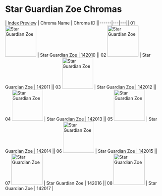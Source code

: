 # Star Guardian Zoe Chromas

| Index  Preview | Chroma Name | Chroma ID ||------|---|---|| 01  <img src='https://raw.communitydragon.org/latest/plugins/rcp-be-lol-game-data/global/default/v1/champion-chroma-images/142/142010.png' alt='Star Guardian Zoe' width='100'> | Star Guardian Zoe | 142010 || 02  <img src='https://raw.communitydragon.org/latest/plugins/rcp-be-lol-game-data/global/default/v1/champion-chroma-images/142/142011.png' alt='Star Guardian Zoe' width='100'> | Star Guardian Zoe | 142011 || 03  <img src='https://raw.communitydragon.org/latest/plugins/rcp-be-lol-game-data/global/default/v1/champion-chroma-images/142/142012.png' alt='Star Guardian Zoe' width='100'> | Star Guardian Zoe | 142012 || 04  <img src='https://raw.communitydragon.org/latest/plugins/rcp-be-lol-game-data/global/default/v1/champion-chroma-images/142/142013.png' alt='Star Guardian Zoe' width='100'> | Star Guardian Zoe | 142013 || 05  <img src='https://raw.communitydragon.org/latest/plugins/rcp-be-lol-game-data/global/default/v1/champion-chroma-images/142/142014.png' alt='Star Guardian Zoe' width='100'> | Star Guardian Zoe | 142014 || 06  <img src='https://raw.communitydragon.org/latest/plugins/rcp-be-lol-game-data/global/default/v1/champion-chroma-images/142/142015.png' alt='Star Guardian Zoe' width='100'> | Star Guardian Zoe | 142015 || 07  <img src='https://raw.communitydragon.org/latest/plugins/rcp-be-lol-game-data/global/default/v1/champion-chroma-images/142/142016.png' alt='Star Guardian Zoe' width='100'> | Star Guardian Zoe | 142016 || 08  <img src='https://raw.communitydragon.org/latest/plugins/rcp-be-lol-game-data/global/default/v1/champion-chroma-images/142/142017.png' alt='Star Guardian Zoe' width='100'> | Star Guardian Zoe | 142017 |